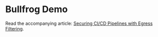 # Bullfrog Demo

Read the accompanying article: [Securing CI/CD Pipelines with Egress Filtering](https://mathieularose.com/securing-ci-cd-pipelines-with-egress-filtering).

